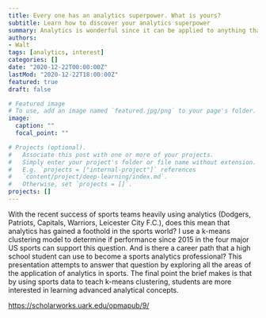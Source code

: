 ```yaml
---
title: Every one has an analytics superpower. What is yours?
subtitle: Learn how to discover your analytics superpower
summary: Analytics is wonderful since it can be applied to anything that has data. Everyone has interests that can be combined with analytics in unique ways to make them the world's leading analytics expert in that specific interest area.
authors:
- Walt
tags: [analytics, interest]
categories: []
date: "2020-12-22T00:00:00Z"
lastMod: "2020-12-22T18:00:00Z"
featured: true
draft: false

# Featured image
# To use, add an image named `featured.jpg/png` to your page's folder. 
image:
  caption: ""
  focal_point: ""

# Projects (optional).
#   Associate this post with one or more of your projects.
#   Simply enter your project's folder or file name without extension.
#   E.g. `projects = ["internal-project"]` references 
#   `content/project/deep-learning/index.md`.
#   Otherwise, set `projects = []`.
projects: []
---
```


With the recent success of sports teams heavily using analytics (Dodgers, Patriots, Capitals, Warriors, Leicester City F.C.), does this mean that analytics has gained a foothold in the sports world? I use a k-means clustering model to determine if performance since 2015 in the four major US sports can support this question. And is there a career path that a high school student can use to become a sports analytics professional? This presentation attempts to answer that question by exploring all the areas of the application of analytics in sports. The final point the brief makes is that by using sports data to teach k-means clustering, students are more interested in learning advanced analytical concepts.

https://scholarworks.uark.edu/opmapub/9/